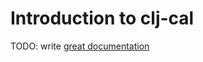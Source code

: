 # Introduction to clj-cal

TODO: write [great documentation](http://jacobian.org/writing/what-to-write/)
